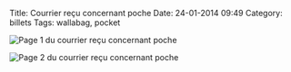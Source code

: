 Title: Courrier reçu concernant poche
Date: 24-01-2014 09:49
Category: billets
Tags: wallabag, pocket

![Page 1 du courrier reçu concernant poche]({static}/images/courrier-recu-concernant-poche/page1.jpg#mid "Page 1 du courrier reçu concernant poche")

![Page 2 du courrier reçu concernant poche]({static}/images/courrier-recu-concernant-poche/page2.jpg#mid "Page 2 du courrier reçu concernant poche")
